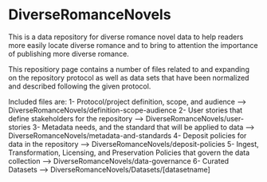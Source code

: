 # DiverseRomanceNovels
This is a data repository for diverse romance novel data to help readers more easily locate diverse romance and to bring to attention the importance of publishing more diverse romance.

This repositiory page contains a number of files related to and expanding on the repository protocol as well as data sets that have been normalized and described following the given protocol. 

Included files are: 
1- Protocol/project definition, scope, and audience --> DiverseRomanceNovels/definition-scope-audience
2- User stories that define stakeholders for the repository --> DiverseRomanceNovels/user-stories
3- Metadata needs, and the standard that will be applied to data --> DiverseRomanceNovels/metadata-and-standards
4- Deposit policies for data in the repository --> DiverseRomanceNovels/deposit-policies
5- Ingest, Transformation, Licensing, and Preservation Policies that govern the data collection --> DiverseRomanceNovels/data-governance
6- Curated Datasets --> DiverseRomanceNovels/Datasets/[datasetname] 
